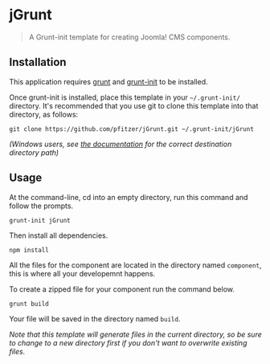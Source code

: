 # jGrunt

> A Grunt-init template for creating Joomla! CMS components.

[grunt-init]: http://gruntjs.com/project-scaffolding
[grunt]: http://gruntjs.com

## Installation
This application requires [grunt][] and [grunt-init][] to be installed.

Once grunt-init is installed, place this template in your `~/.grunt-init/`
directory. It's recommended that you use git to clone this template into that
directory, as follows:

```
git clone https://github.com/pfitzer/jGrunt.git ~/.grunt-init/jGrunt
```

_(Windows users, see [the documentation][grunt-init] for the correct
destination directory path)_

## Usage

At the command-line, cd into an empty directory, run this command and follow
the prompts.

```
grunt-init jGrunt
```

Then install all dependencies.

```
npm install
```

All the files for the component are located in the directory named `component`, this is where all your developemnt happens. 

To create a zipped file for your component run the command below.

```
grunt build
```

Your file will be saved in the directory named `build`.

_Note that this template will generate files in the current directory, so be
sure to change to a new directory first if you don't want to overwrite existing
files._
